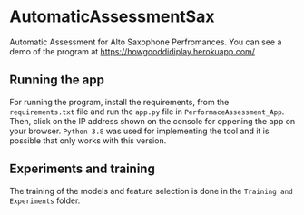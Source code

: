 # AutomaticAssessmentSax
Automatic Assessment for Alto Saxophone Perfromances. You can see a demo of the program at https://howgooddidiplay.herokuapp.com/

## Running the app
For running the program, install the requirements, from the `requirements.txt` file and run the `app.py` file in `PerformaceAssessment_App`. Then, click on the IP address shown on the console for oppening the app on your browser. `Python 3.8` was used for implementing the tool and it is possible that only works with this version.

## Experiments and training
The training of the models and feature selection is done in the `Training and Experiments` folder. 
